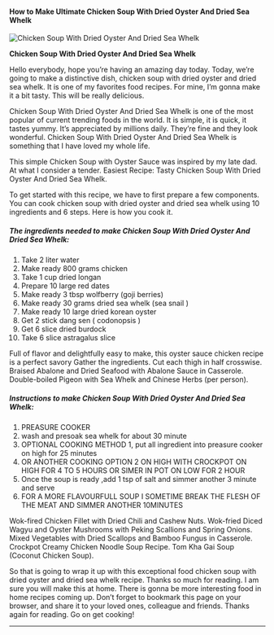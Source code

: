             

#### How to Make Ultimate Chicken Soup With Dried Oyster And Dried Sea Whelk

![Chicken Soup With Dried Oyster And Dried Sea Whelk](https://img-global.cpcdn.com/recipes/4592614242254848/751x532cq70/chicken-soup-with-dried-oyster-and-dried-sea-whelk-recipe-main-photo.jpg)

**Chicken Soup With Dried Oyster And Dried Sea Whelk**

Hello everybody, hope you’re having an amazing day today. Today, we’re going to make a distinctive dish, chicken soup with dried oyster and dried sea whelk. It is one of my favorites food recipes. For mine, I’m gonna make it a bit tasty. This will be really delicious.

Chicken Soup With Dried Oyster And Dried Sea Whelk is one of the most popular of current trending foods in the world. It is simple, it is quick, it tastes yummy. It’s appreciated by millions daily. They’re fine and they look wonderful. Chicken Soup With Dried Oyster And Dried Sea Whelk is something that I have loved my whole life.

This simple Chicken Soup with Oyster Sauce was inspired by my late dad. At what I consider a tender. Easiest Recipe: Tasty Chicken Soup With Dried Oyster And Dried Sea Whelk.

To get started with this recipe, we have to first prepare a few components. You can cook chicken soup with dried oyster and dried sea whelk using 10 ingredients and 6 steps. Here is how you cook it.

##### The ingredients needed to make Chicken Soup With Dried Oyster And Dried Sea Whelk:

1.  Take 2 liter water
2.  Make ready 800 grams chicken
3.  Take 1 cup dried longan
4.  Prepare 10 large red dates
5.  Make ready 3 tbsp wolfberry (goji berries)
6.  Make ready 30 grams dried sea whelk (sea snail )
7.  Make ready 10 large dried korean oyster
8.  Get 2 stick dang sen ( codonopsis )
9.  Get 6 slice dried burdock
10.  Take 6 slice astragalus slice

Full of flavor and delightfully easy to make, this oyster sauce chicken recipe is a perfect savory Gather the ingredients. Cut each thigh in half crosswise. Braised Abalone and Dried Seafood with Abalone Sauce in Casserole. Double-boiled Pigeon with Sea Whelk and Chinese Herbs (per person).

##### Instructions to make Chicken Soup With Dried Oyster And Dried Sea Whelk:

1.  PREASURE COOKER
2.  wash and presoak sea whelk for about 30 minute
3.  OPTIONAL COOKING METHOD 1, put all ingredient into preasure cooker on high for 25 minutes
4.  OR ANOTHER COOKING OPTION 2 ON HIGH WITH CROCKPOT ON HIGH FOR 4 TO 5 HOURS OR SIMER IN POT ON LOW FOR 2 HOUR
5.  Once the soup is ready ,add 1 tsp of salt and simmer another 3 minute and serve
6.  FOR A MORE FLAVOURFULL SOUP I SOMETIME BREAK THE FLESH OF THE MEAT AND SIMMER ANOTHER 10MINUTES

Wok-fired Chicken Fillet with Dried Chili and Cashew Nuts. Wok-fried Diced Wagyu and Oyster Mushrooms with Peking Scallions and Spring Onions. Mixed Vegetables with Dried Scallops and Bamboo Fungus in Casserole. Crockpot Creamy Chicken Noodle Soup Recipe. Tom Kha Gai Soup (Coconut Chicken Soup).

So that is going to wrap it up with this exceptional food chicken soup with dried oyster and dried sea whelk recipe. Thanks so much for reading. I am sure you will make this at home. There is gonna be more interesting food in home recipes coming up. Don’t forget to bookmark this page on your browser, and share it to your loved ones, colleague and friends. Thanks again for reading. Go on get cooking!

* * *